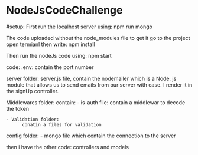 # NodeJsCodeChallenge

#setup:
First run the localhost server using: 
  npm run mongo
  
The code uploaded without the node_modules file to get it go to the project open termianl then write: 
npm install 
 
 Then run the nodeJs code using:
 npm start
 
 
 code:
  .env:
  contain the port number
  
  server folder:
  server.js file, contain the nodemailer which is a Node. js module that allows us to send emails from our server with ease.
  I render it in the signUp controller.
  
 
 Middlewares folder:
 contain:
    - is-auth file: contain a middlewar to decode the token 
 
    - Validation folder:
          conatin a files for validation

config folder:
    - mongo file which contain the connection to the server 
    
then i have the other code: controllers and models 
